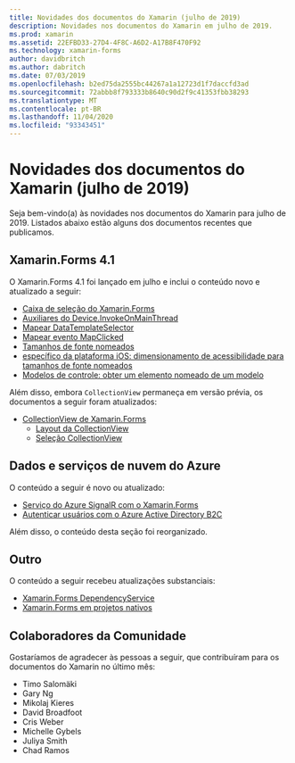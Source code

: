 ```yaml
---
title: Novidades dos documentos do Xamarin (julho de 2019)
description: Novidades nos documentos do Xamarin em julho de 2019.
ms.prod: xamarin
ms.assetid: 22EFBD33-27D4-4F8C-A6D2-A17B8F470F92
ms.technology: xamarin-forms
author: davidbritch
ms.author: dabritch
ms.date: 07/03/2019
ms.openlocfilehash: b2ed75da2555bc44267a1a12723d1f7daccfd3ad
ms.sourcegitcommit: 72abbb8f793333b8640c90d2f9c41353fbb38293
ms.translationtype: MT
ms.contentlocale: pt-BR
ms.lasthandoff: 11/04/2020
ms.locfileid: "93343451"
---
```

# <a name="xamarin-docs-whats-new-july-2019"></a>Novidades dos documentos do Xamarin (julho de 2019)

Seja bem-vindo(a) às novidades nos documentos do Xamarin para julho de 2019. Listados abaixo estão alguns dos documentos recentes que publicamos.

## <a name="xamarinforms-41"></a>Xamarin.Forms 4.1

O Xamarin.Forms 4.1 foi lançado em julho e inclui o conteúdo novo e atualizado a seguir:

- [Caixa de seleção do Xamarin.Forms](~/xamarin-forms/user-interface/checkbox.md)
- [Auxiliares do Device.InvokeOnMainThread](~/xamarin-forms/platform/device.md#interact-with-the-ui-from-background-threads)
- [Mapear DataTemplateSelector](~/xamarin-forms/user-interface/map/pins.md#choose-item-appearance-at-runtime)
- [Mapear evento MapClicked](~/xamarin-forms/user-interface/map/map.md#map-clicks)
- [Tamanhos de fonte nomeados](~/xamarin-forms/user-interface/text/fonts.md#understand-named-font-sizes)
- [específico da plataforma iOS: dimensionamento de acessibilidade para tamanhos de fonte nomeados](~/xamarin-forms/platform/ios/named-font-size-scaling.md)
- [Modelos de controle: obter um elemento nomeado de um modelo](~/xamarin-forms/app-fundamentals/templates/control-template.md#get-a-named-element-from-a-template)

Além disso, embora `CollectionView` permaneça em versão prévia, os documentos a seguir foram atualizados:

- [CollectionView de Xamarin.Forms](~/xamarin-forms/user-interface/collectionview/index.md)
  - [Layout da CollectionView](~/xamarin-forms/user-interface/collectionview/layout.md)
  - [Seleção CollectionView](~/xamarin-forms/user-interface/collectionview/selection.md)

## <a name="data--azure-cloud-services"></a>Dados e serviços de nuvem do Azure

O conteúdo a seguir é novo ou atualizado:

- [Serviço do Azure SignalR com o Xamarin.Forms](../xamarin-forms/data-cloud/azure-services/azure-signalr.md)
- [Autenticar usuários com o Azure Active Directory B2C](~/xamarin-forms/data-cloud/authentication/azure-ad-b2c.md)

Além disso, o conteúdo desta seção foi reorganizado.

## <a name="other"></a>Outro

O conteúdo a seguir recebeu atualizações substanciais:

- [Xamarin.Forms DependencyService](../xamarin-forms/app-fundamentals/dependency-service/index.md)
- [Xamarin.Forms em projetos nativos](../xamarin-forms/platform/native-forms.md)

## <a name="community-contributors"></a>Colaboradores da Comunidade

Gostaríamos de agradecer às pessoas a seguir, que contribuíram para os documentos do Xamarin no último mês:

- Timo Salomäki
- Gary Ng
- Mikolaj Kieres
- David Broadfoot
- Cris Weber
- Michelle Gybels
- Juliya Smith
- Chad Ramos
